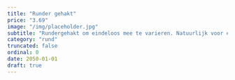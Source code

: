 ```yaml
---
title: "Runder gehakt"
price: "3.69"
image: "/img/placeholder.jpg"
subtitle: "Rundergehakt om eindeloos mee te varieren. Natuurlijk voor een gewone gehaktbal, maar ook voor snackballetjes of soepballetjes of gebruik het geruld in pastasaus en ovengerechten."
category: "rund"
truncated: false
ordinal: 0
date: 2050-01-01
draft: true
---
```

